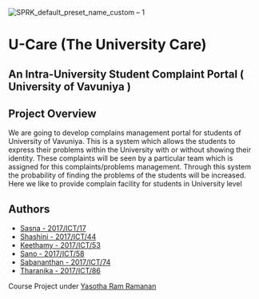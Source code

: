 ![SPRK_default_preset_name_custom – 1](https://user-images.githubusercontent.com/67212127/173171428-8223a63e-fd17-4fce-a0c6-bbd62c2f54b0.png)











# U-Care (The University Care)
## An Intra-University Student Complaint Portal ( University of Vavuniya )
## Project Overview

We are going to develop complains management portal for students of University of Vavuniya.
This is a system which allows the students to express their problems within the University with or without showing their identity.
These complaints will be seen by a particular team which is assigned for this complaints/problems management.
Through this system the probability of finding the problems of the students will be increased. 
Here we like to provide complain facility for students in University level


## Authors
* [Sasna - 2017/ICT/17](https://github.com/SasnaNawab)
* [Shashini - 2017/ICT/44](https://github.com/Shashidias)
* [Keethamy - 2017/ICT/53](https://github.com/keethu1997)
* [Sano - 2017/ICT/58](https://github.com/JamaldeenS)
* [Sabananthan - 2017/ICT/74](https://github.com/sabananth)
* [Tharanika - 2017/ICT/86](https://github.com/tharanika98)


Course Project under [Yasotha Ram Ramanan](https://github.com/)
